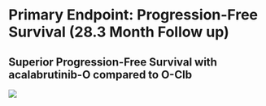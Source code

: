 # Primary Endpoint: Progression-Free Survival (28.3 Month Follow up)

## Superior Progression-Free Survival with acalabrutinib-O compared to O-Clb

![](https://ref--repo--owner.hlx.page/media_1c21561250d5da5c8cc7420cec38cd4ef8c0e8780.png#width=1\&height=1)
